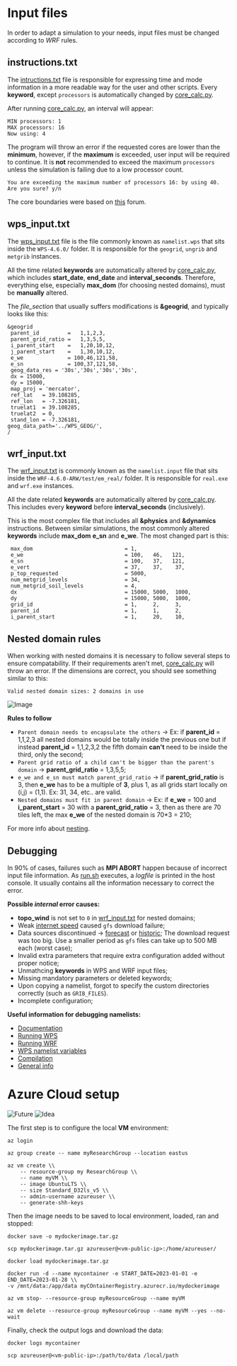 # Input files 
In order to adapt a simulation to your needs, input files must be changed according to *WRF* rules.

## instructions.txt
The [intructions.txt](/HOST/instructions.txt) file is responsible for expressing time and mode information in a more readable way for the user and other scripts. Every **keyword**, except `processors` is automatically changed by [core_calc.py](/core_calc.py).

After running [core_calc.py](/core_calc.py), an interval will appear:
```
MIN processors: 1
MAX processors: 16
Now using: 4 
```
The program will throw an error if the requested cores are lower than the **minimum**, however, if the **maximum** is exceeded, user input will be required to continue. It is **not** recommended to exceed the maximum `processors` unless the simulation is failing due to a low processor count. 
```
You are exceeding the maximum number of processors 16: by using 40. Are you sure? y/n
```
The core boundaries were based on [this](https://forum.mmm.ucar.edu/threads/choosing-an-appropriate-number-of-processors.5082/) forum.

## wps_input.txt
The [wps_input.txt](/HOST/wps_input.txt) file is the file commonly known as `namelist.wps` that sits inside the `WPS-4.6.0/` folder. It is responsible for the `geogrid`, `ungrib` and `metgrib` instances. 

All the time related **keywords** are automatically altered by [core_calc.py](/core_calc.py), which includes **start_date**, **end_date** and **interval_seconds**. Therefore, everything else, especially **max_dom** (for choosing nested domains), must be **manually** altered.

The *file_section* that usually suffers modifications is **&geogrid**, and typically looks like this:
```
&geogrid                                                                                                 
 parent_id         =   1,1,2,3,                                                                          
 parent_grid_ratio =   1,3,5,5,                                                                          
 i_parent_start    =   1,20,10,12,                                                                       
 j_parent_start    =   1,30,10,12,                                                                       
 e_we              = 100,46,121,58,                                                                      
 e_sn              = 100,37,121,58,                                                                      
 geog_data_res = '30s','30s','30s','30s',                                                               
 dx = 15000,                                                                                             
 dy = 15000,                                                                                             
 map_proj = 'mercator',                                                                                  
 ref_lat   = 39.108285,                                                                                  
 ref_lon   = -7.326181,                                                                                 
 truelat1  = 39.108285,                                                                                  
 truelat2  = 0,                                                                                          
 stand_lon = -7.326181,                                                                                 
geog_data_path='../WPS_GEOG/',
/       
``` 

## wrf_input.txt 

The [wrf_input.txt](/HOST/wrf_input.txt) is commonly known as the `namelist.input` file that sits inside the `WRF-4.6.0-ARW/test/em_real/` folder. It is responsible for `real.exe` and `wrf.exe` instances. 

All the date related **keywords** are automatically altered by [core_calc.py](/core_calc.py). This includes every **keyword** before **interval_seconds** (inclusively). 

This is the most complex file that includes all **&physics** and **&dynamics** instructions. Between similar simulations, the most commonly altered **keywords** include **max_dom** **e_sn** and **e_we**. The most changed part is this:

```
 max_dom                             = 1,                                                                          
 e_we                                = 100,   46,   121,                                                           
 e_sn                                = 100,   37,   121,                                                           
 e_vert                              = 37,    37,    37,                                                           
 p_top_requested                     = 5000,                                                                       
 num_metgrid_levels                  = 34,                                                                         
 num_metgrid_soil_levels             = 4,                                                                          
 dx                                  = 15000, 5000,  1000,                                                         
 dy                                  = 15000, 5000,  1000,                                                         
 grid_id                             = 1,     2,     3,                                                            
 parent_id                           = 1,     1,     2,                                                            
 i_parent_start                      = 1,     20,    10,
```

## Nested domain rules
When working with nested domains it is necessary to follow several steps to ensure compatability. If their requirements aren't met, [core_calc.py](/core_calc.py) will throw an error. If the dimensions are correct, you should see something similar to this:
```
Valid nested domain sizes: 2 domains in use
```

![Image](https://www2.mmm.ucar.edu/wrf/users/wrf_users_guide/build/html/_images/wps_ij_parent_start.png)

<b> Rules to follow </b> 
- `Parent domain needs to encapsulate the others` -> Ex: if **parent_id** = 1,1,2,3 all nested domains would be totally inside the previous one but if instead **parent_id** = 1,1,2,3,2 the fifth domain **can't** need to be inside the third, only the second;
- `Parent grid ratio of a child can't be bigger than the parent's domain` -> **parent_grid_ratio** = 1,3,5,5;
- `e_we and e_sn must match parent_grid_ratio` -> if **parent_grid_ratio** is 3, then **e_we** has to be a multiple of **3**, plus 1, as all grids start locally on (i,j) = (1,1). Ex: 31, 34, etc.. are valid.
- `Nested domains must fit in parent domain` -> Ex: if **e_we** = 100 and **i_parent_start** = 30 with a **parent_grid_ratio** = 3, then as there are 70 tiles left, the max **e_we** of the nested domain is 70*3 = 210; 

For more info about [nesting](https://www2.mmm.ucar.edu/wrf/users/wrf_users_guide/build/html/wps.html#wps-nested-domains).


## Debugging 
In 90% of cases, failures such as **MPI ABORT** happen because of incorrect input file information. As [run.sh](/run.sh) executes, a *logfile* is printed in the host console. It usually contains all the information necessary to correct the error.

<b>Possible *internal* error causes:</b>
- **topo_wind** is not set to `0` in [wrf_input.txt](/HOST/wrf_input.txt) for nested domains;
- Weak [internet speed](https://fast.com/pt/) caused `gfs` download failure; 
- Data sources discontinued -> [forecast](https://nomads.ncep.noaa.gov/cgi-bin/filter_gfs_0p25_1hr.pl) or [historic](https://rda.ucar.edu/datasets/d083003/dataaccess/#);
The download request was too big. Use a smaller period as `gfs` files can take up to 500 MB each (worst case);
- Invalid extra parameters that require extra configuration added without proper notice;
- Unmathcing **keywords** in WPS and WRF input files;
- Missing mandatory parameters or deleted keywords;
- Upon copying a namelist, forgot to specify the custom directories correctly (such as `GRIB_FILES`).
- Incomplete configuration;


<b>Useful information for debugging namelists:</b>
- [Documentation](/WRF-documentation.pdf)
- [Running WPS](https://www2.mmm.ucar.edu/wrf/users/wrf_users_guide/build/html/wps.html)
- [Running WRF](https://www2.mmm.ucar.edu/wrf/users/wrf_users_guide/build/html/running_wrf.html)
- [WPS namelist variables](https://www2.mmm.ucar.edu/wrf/users/wrf_users_guide/build/html/namelist_variables.html)
- [Compilation](https://www2.mmm.ucar.edu/wrf/users/wrf_users_guide/build/html/compiling.html)
- [General info](https://www.mmm.ucar.edu/models/wrf)

# Azure Cloud setup
![Future](https://img.shields.io/badge/status-future-lightgrey)
![Idea](https://img.shields.io/badge/status-idea-blue)

The first step is to configure the local **VM** environment:
```
az login

az group create -- name myResearchGroup --location eastus

az vm create \\
    -- resource-group my ResearchGroup \\
    -- name myVM \\
    -- image UbuntuLTS \\
    -- size Standard_D32ls_v5 \\
    -- admin-username azureuser \\
    -- generate-shh-keys
```

Then the image needs to be saved to local environment, loaded, ran and stopped:

```
docker save -o mydockerimage.tar.gz 

scp mydockerimage.tar.gz azureuser@<vm-public-ip>:/home/azureuser/

docker load mydockerimage.tar.gz

docker run -d --name mycontainer -e START_DATE=2023-01-01 -e END_DATE=2023-01-28 \\
-v /mnt/data:/app/data myCOntainerRegistry.azurecr.io/mydockerimage

az vm stop- --resource-group myResourceGroup --name myVM

az vm delete --resource-group myResourceGroup --name myVM --yes --no-wait

```

Finally, check the output logs and download the data:

```
docker logs mycontainer

scp azureuser@<vm-public-ip>:/path/to/data /local/path
```

[def]: HOST/
